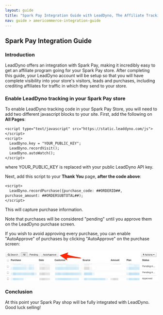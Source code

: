 ```yaml
---
layout: guide
title: "Spark Pay Integration Guide with LeadDyno, The Affiliate Tracking Software & Online Marketing System"
nav: guide > americommerce-integration-guide
---
```


## Spark Pay Integration Guide

### Introduction

LeadDyno offers an integration with Spark Pay, making it incredibly easy to get an affiliate program going for
your Spark Pay store. After completing this guide, your LeadDyno account will be setup so that you will have complete
visibility into your store's visitors, leads and purchases, including crediting affiliates for traffic in which they
send to your store.

### Enable LeadDyno tracking in your Spark Pay store ###

To enable LeadDyno tracking code in your Spark Pay Store, you will need to add two different javascript
blocks to your site.  First, add the following on **All Pages**:

    <script type="text/javascript" src="https://static.leaddyno.com/js"></script>
    <script>
      LeadDyno.key = "YOUR_PUBLIC_KEY";
      LeadDyno.recordVisit();
      LeadDyno.autoWatch();
    </script>

where YOUR_PUBLIC_KEY is replaced with your public LeadDyno API key.

Next, add this script to your **Thank You** page, **after the code above**:

    <script>
      LeadDyno.recordPurchase({purchase_code: ##ORDERID##, purchase_amount: ##ORDERSUBTOTAL##);
    </script>

This will capture purchase information.

Note that purchases will be considered "pending" until you approve them on the LeadDyno purchase screen.

If you wish to avoid approving every purchase, you can enable "AutoApprove" of purchases by clicking
"AutoApprove" on the purchase screen:

![AmeriCommerce Autoapprove](/img/americommerce-autoapprove.png)

### Conclusion ###

At this point your Spark Pay shop will be fully integrated with LeadDyno. Good luck selling!
